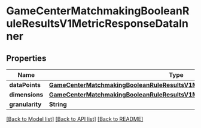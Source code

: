 # GameCenterMatchmakingBooleanRuleResultsV1MetricResponseDataInner

## Properties
Name | Type | Description | Notes
------------ | ------------- | ------------- | -------------
**dataPoints** | [**GameCenterMatchmakingBooleanRuleResultsV1MetricResponseDataInnerDataPoints**](GameCenterMatchmakingBooleanRuleResultsV1MetricResponseDataInnerDataPoints.md) |  | [optional] 
**dimensions** | [**GameCenterMatchmakingBooleanRuleResultsV1MetricResponseDataInnerDimensions**](GameCenterMatchmakingBooleanRuleResultsV1MetricResponseDataInnerDimensions.md) |  | [optional] 
**granularity** | **String** |  | [optional] 

[[Back to Model list]](../README.md#documentation-for-models) [[Back to API list]](../README.md#documentation-for-api-endpoints) [[Back to README]](../README.md)



